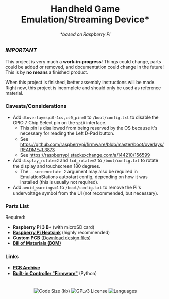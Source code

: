 <h1 align="center">Handheld Game Emulation/Streaming Device*</h1>

<h6 align="center">*based on Raspberry Pi</h6>

### ***IMPORTANT***
This project is very much a **work-in-progress**! Things could change, parts could be added or removed, and documentation could change in the future! This is by **no means** a finished product.

When this project is finished, better assembly instructions will be made. Right now, this project is incomplete and should only be used as reference material.

### Caveats/Considerations
 - Add `dtoverlay=spi0-1cs,cs0_pin=8` to `/boot/config.txt` to disable the GPIO 7 Chip Select pin on the `spi0` interface.
   - This pin is disallowed from being reserved by the OS because it's necessary for reading the Left D-Pad button.
   - See https://github.com/raspberrypi/firmware/blob/master/boot/overlays/README#L3873
   - See https://raspberrypi.stackexchange.com/a/144210/156599
 - Add `display_rotate=2` and `lcd_rotate=2` to `/boot/config.txt` to rotate the display and touchscreen 180 degrees.
   - The `--screenrotate 2` argument may also be required in EmulationStations autostart config, depending on how it was installed (this is usually not required).
 - Add `avoid_warnings=1` to `/boot/config.txt` to remove the Pi's undervoltage symbol from the UI (not recommended, but necessary).

### Parts List
Required:
 - **Raspberry Pi 3 B+** (with microSD card)
 - **[Raspberry Pi Heatsink](https://www.digikey.com/en/products/detail/adafruit-industries-llc/3082/6047742)** (highly recommended)
 - **Custom PCB** ([Download design files](https://github.com/Strayfade/handheld/tree/main/pcb))
 - **[Bill of Materials (BOM)](https://github.com/Strayfade/handheld/blob/main/pcb/Handheld%20BOM.csv)**

### Links
 - **[PCB Archive](https://github.com/Strayfade/handheld/tree/main/pcb)**
 - **[Built-in Controller "Firmware"](https://github.com/Strayfade/Handheld/blob/main/firmware/Main.py)** (Python)

#
<p align="center">
 
<img alt="Code Size (kb)" src="https://img.shields.io/github/languages/code-size/Strayfade/handheld?style=for-the-badge&color=FFF">
<img alt="GPLv3 License" src="https://img.shields.io/github/license/Strayfade/handheld?style=for-the-badge&color=FFF">
<img alt="Languages" src="https://img.shields.io/github/languages/top/Strayfade/handheld?style=for-the-badge&color=FFF">

</p>
